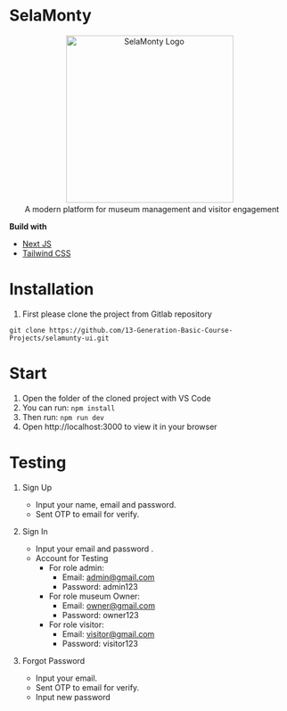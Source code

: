# SelaMonty

<p align="center">
  <img src="http://34.129.192.53:3000/logo.svg" alt="SelaMonty Logo" width="300"/>
  <br>
  <span>A modern platform for museum management and visitor engagement</span>
</p>

**Build with**

-   [Next JS](https://nextjs.org/)
-   [Tailwind CSS](https://tailwindcss.com/)

# Installation

1. First please clone the project from Gitlab repository

```
git clone https://github.com/13-Generation-Basic-Course-Projects/selamunty-ui.git
```

# Start

1. Open the folder of the cloned project with VS Code
2. You can run: ``npm install``
3. Then run: ``npm run dev``
4. Open http://localhost:3000 to view it in your browser

# Testing

1. Sign Up

    - Input your name, email and password.
    - Sent OTP to email for verify.

2. Sign In

    - Input your email and password .
    - Account for Testing
        - For role admin:
            - Email: admin@gmail.com
            - Password: admin123
        - For role museum Owner:
            - Email: owner@gmail.com
            - Password: owner123
        - For role visitor:
            - Email: visitor@gmail.com
            - Password: visitor123

3. Forgot Password

    - Input your email.
    - Sent OTP to email for verify.
    - Input new password
